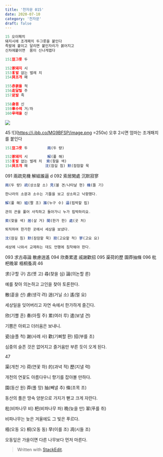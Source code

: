 ```yaml
---
title: '천자문 015'
date: 2020-07-10
category: '천자문'
draft: false
---
```

```js
15 오이패치
돼지시에 조개패치 두그릇을 붙인다
족발에 붙이고 달리면 붙인자리가 붉어지고
신차에붙이면  몸이 신나게맵다
```
```js
151豆그릇 두

152豕돼지 시
153豸발 없는 벌레 치
154貝조개 패

155赤붉을 적
156走달릴 주
157足발 족

158身몸 신
159車수레 거/차
160辛매울 신
```
![](https://i.ibb.co/wRrV8j5/2020-07-10-10-51-15.png)
     
45
![](https://i.ibb.co/MG9BFSP/image.png =250x)
오후 2시면 엄마는 조개패치를 붙인다
```js
151豆그릇 두         兩(두 량)

152豕돼지 시         解(풀 해)
153豸발 없는 벌레 치  索(찾을 색)
154貝조개 패        沈(잠길 침) 默(잠잠할 묵
```
 091 兩疏見機 解組誰逼 d
 092 索居閑處 沉默寂寥
```js
兩(두 량) 疏(상소할 소) 見(볼 견/나타날 현) 機(틀 기)

한나라의 소광과 소수는 기틀을 보고 상소하고 낙향했다.

解(풀 해) 組(짤 조) 誰(누구 수) 逼(핍박할 핍)

관의 끈을 풀어 사직하고 돌아가니 누가 핍박하리요.

索(찾을 색) 居(살 거) 閑(한가 한) 處(곳 처)

퇴직하여 한가한 곳에서 세상을 보냈다.

沈(잠길 침) 默(잠잠할 묵) 寂(고요할 적) 寥(고요 요)

세상에 나와서 교제하는 데도 언행에 침착해야 한다.
```
    
093 求古尋論 散慮逍遙 094 欣奏累遣 戚謝歡招 
095 渠荷的歷 園莽抽條 096 枇杷晚翠 梧桐蚤凋
46

求(구할 구) 古(옛 고) 尋(찾을 심) 論(의논할 론)

예를 찾아 의논하고 고인을 찾아 토론한다.

散(흩을 산) 慮(생각 려) 逍(거닐 소) 遙(멀 요)

세상일을 잊어버리고 자연 속에서 한가하게 즐긴다.

欣(기쁠 흔) 奏(아뢸 주) 累(여러 루) 遣(보낼 견)

기쁨은 아뢰고 더러움은 보내니.

瓷(슬플 척) 謝(사례 사) 歡(기뻐할 환) 招(부를 초)

심중의 슬픈 것은 없어지고 즐거움만 부른 듯이 오게 된다.

47

渠(개천 거) 荷(연꽃 하) 的(과녁 적) 歷(지낼 력)

개천의 연꽃도 아름다우니 향기를 잡아볼 만하다.

園(동산 원) 莽(풀 망) 抽(빼낼 추) 條(조목 조)

동산의 풀은 땅속 양분으로 가지가 뻗고 크게 자란다.

枇(비파나무 비) 杷(비파나무 파) 晩(늦을 만) 翠(푸를 취)

비파나무는 늦은 겨울에도 그 빛은 푸르다.

梧(오동 오) 桐(오동 동) 早(이를 조) 凋(시들 조)

오동잎은  가을이면  다른  나무보다  먼저  마른다.
> Written with [StackEdit](https://stackedit.io/).
<!--stackedit_data:
eyJoaXN0b3J5IjpbMTM4OTk5NTM0NCwtMTI4NzA5NzAzMiwtMT
M2MjEyNzk1NywtMTIwNDAwMjc4MSw2MjAwMjg2NTUsLTE1NjQ2
MjQ0MTMsMTcyNjAyOTUsLTE3NTEzODgwMDgsODc3MjgxMTE1LD
EzMzMxNzg5NzQsMTkyMjIzMjY5MiwtMTkwNjY5NTg5OCwtMjQw
Mjc4NDQwXX0=
-->